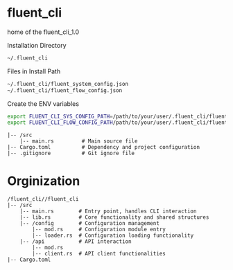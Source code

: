 # fluent_cli
home of the fluent_cli_1.0

Installation Directory
```sh
~/.fluent_cli
```

Files in Install Path
```sh
~/.fluent_cli/fluent_system_config.json
~/.fluent_cli/fluent_flow_config.json
```

Create the ENV variables
```sh
export FLUENT_CLI_SYS_CONFIG_PATH=/path/to/your/user/.fluent_cli/fluent_system_config.json
export FLUENT_CLI_FLOW_CONFIG_PATH/path/to/your/user/.fluent_cli/fluent_flow_config.json
```


```/fluent_cli
|-- /src
    |-- main.rs         # Main source file
|-- Cargo.toml          # Dependency and project configuration
|-- .gitignore          # Git ignore file
```

# Orginization
```
/fluent_cli//fluent_cli
|-- /src
    |-- main.rs        # Entry point, handles CLI interaction
    |-- lib.rs         # Core functionality and shared structures
    |-- /config        # Configuration management
        |-- mod.rs     # Configuration module entry
        |-- loader.rs  # Configuration loading functionality
    |-- /api           # API interaction
        |-- mod.rs
        |-- client.rs  # API client functionalities
|-- Cargo.toml

```